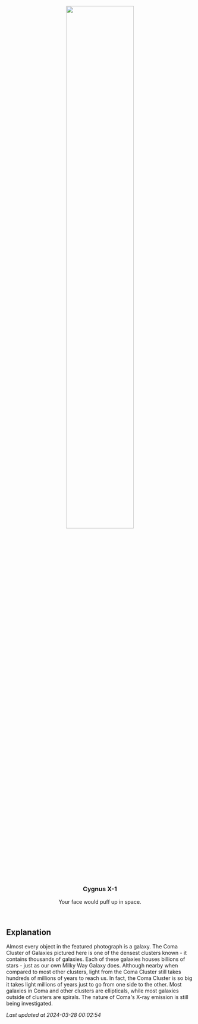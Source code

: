 <p align='center'>
    <img src='https://apod.nasa.gov/apod/image/2403/ComaCluster_Hua_960.jpg' width='60%' />
    <h3 align="center">Cygnus X-1</h3>
    <p align="center">Your face would puff up in space.</p>
</p>
<br/>

Explanation
--
Almost every object in the featured photograph is a galaxy.  The Coma Cluster of Galaxies pictured here is one of the densest clusters known - it contains thousands of galaxies.  Each of these galaxies houses billions of stars - just as our own Milky Way Galaxy does.  Although nearby when compared to most other clusters, light from the Coma Cluster still takes hundreds of millions of years to reach us.  In fact, the Coma Cluster is so big it takes light millions of years just to go from one side to the other.  Most galaxies in Coma and other clusters are ellipticals, while most galaxies outside of clusters are spirals.  The nature of Coma's X-ray emission is still being investigated.


*Last updated at 2024-03-28 00:02:54*
